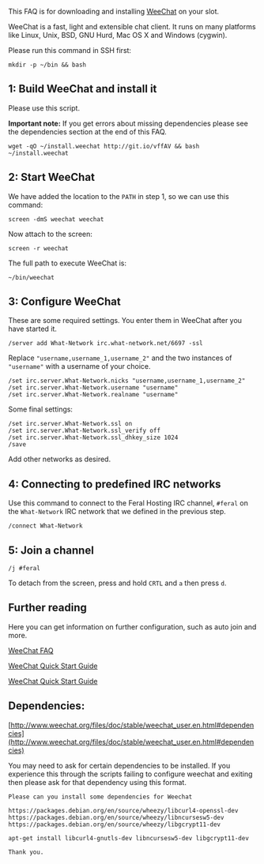 
This FAQ is for downloading and installing [WeeChat](http://www.weechat.org/) on your slot.

WeeChat is a fast, light and extensible chat client. It runs on many platforms like Linux, Unix, BSD, GNU Hurd, Mac OS X and Windows (cygwin). 

Please run this command in SSH first:

~~~
mkdir -p ~/bin && bash
~~~

1: Build WeeChat and install it
---

Please use this script.

**Important note:** If you get errors about missing dependencies please see the dependencies section at the end of this FAQ.

~~~
wget -qO ~/install.weechat http://git.io/vffAV && bash ~/install.weechat
~~~

2: Start WeeChat
---

We have added the location to the `PATH` in step 1, so we can use this command:

~~~
screen -dmS weechat weechat
~~~

Now attach to the screen:

~~~
screen -r weechat
~~~

The full path to execute WeeChat is:

~~~
~/bin/weechat
~~~

3: Configure WeeChat
---

These are some required settings. You enter them in WeeChat after you have started it.

~~~
/server add What-Network irc.what-network.net/6697 -ssl
~~~

Replace  `"username,username_1,username_2"` and the two  instances of `"username"` with a username of your  choice.

~~~
/set irc.server.What-Network.nicks "username,username_1,username_2"
/set irc.server.What-Network.username "username"
/set irc.server.What-Network.realname "username"
~~~

Some final settings:

~~~
/set irc.server.What-Network.ssl on
/set irc.server.What-Network.ssl_verify off
/set irc.server.What-Network.ssl_dhkey_size 1024
/save
~~~

Add other networks as desired.

4: Connecting to predefined IRC networks
---

Use this command to connect to the Feral Hosting IRC channel,  `#feral` on the `What-Network`  IRC network that we defined in the previous step.

~~~
/connect What-Network
~~~

5: Join a channel
---

~~~
/j #feral
~~~

To detach from the screen, press and hold `CRTL` and `a` then press `d`.

Further reading
---

Here you can get information on further configuration, such as auto join and more.

[WeeChat FAQ](http://www.weechat.org/files/doc/weechat_faq.en.html)

[WeeChat Quick Start Guide](http://www.weechat.org/files/doc/stable/weechat_quickstart.en.html)

[WeeChat Quick Start Guide](http://www.weechat.org/files/doc/stable/weechat_user.en.html)


Dependencies:
---

[http://www.weechat.org/files/doc/stable/weechat_user.en.html#dependencies](http://www.weechat.org/files/doc/stable/weechat_user.en.html#dependencies)

You may need to ask for certain dependencies to be installed. If you experience this through the scripts failing to configure  weechat and exiting then please ask for that dependency using this format.

~~~
Please can you install some dependencies for Weechat

https://packages.debian.org/en/source/wheezy/libcurl4-openssl-dev
https://packages.debian.org/en/source/wheezy/libncursesw5-dev
https://packages.debian.org/en/source/wheezy/libgcrypt11-dev

apt-get install libcurl4-gnutls-dev libncursesw5-dev libgcrypt11-dev

Thank you.
~~~



